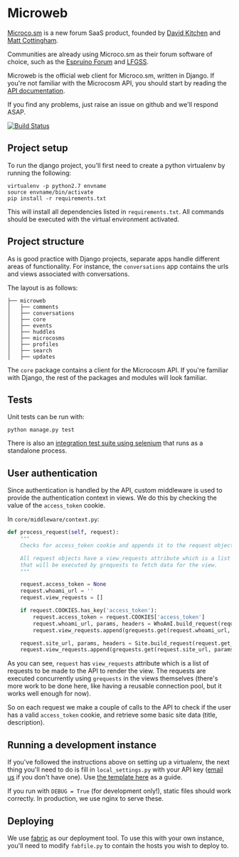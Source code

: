 # Microweb

[Microco.sm](http://microco.sm) is a new forum SaaS product, founded by [David Kitchen](https://twitter.com/buro9) and [Matt Cottingham](https://twitter.com/mattrco).

Communities are already using Microco.sm as their forum software of choice, such as the [Espruino Forum](http://forum.espruino.com) and [LFGSS](https://www.lfgss.com).

Microweb is the official web client for Microco.sm, written in Django. If you're not familiar with the Microcosm API, you should start by reading the [API documentation](http://microcosm-cc.github.io/).

If you find any problems, just raise an issue on github and we'll respond ASAP.

[![Build Status](https://travis-ci.org/microcosm-cc/microweb.png)](https://travis-ci.org/microcosm-cc/microweb)

## Project setup

To run the django project, you'll first need to create a python virtualenv by running the following:

```
virtualenv -p python2.7 envname
source envname/bin/activate
pip install -r requirements.txt
```

This will install all dependencies listed in `requirements.txt`. All commands should be executed with the virtual environment activated.

## Project structure

As is good practice with Django projects, separate apps handle different areas of functionality. For instance, the `conversations` app contains the urls and views associated with conversations.

The layout is as follows:

```
├── microweb
│   ├── comments
│   ├── conversations
│   ├── core
│   ├── events
│   ├── huddles
│   ├── microcosms
│   ├── profiles
│   ├── search
│   ├── updates
```

The `core` package contains a client for the Microcosm API. If you're familiar with Django, the rest of the packages and modules will look familiar.

## Tests

Unit tests can be run with:

```
python manage.py test
```

There is also an [integration test suite using selenium](https://github.com/microcosm-cc/microweb-integration) that runs as a standalone process.

## User authentication

Since authentication is handled by the API, custom middleware is used to provide the authentication context in views. We do this by checking the value of the `access_token` cookie.

In `core/middleware/context.py`:

```python
def process_request(self, request):
    """
    Checks for access_token cookie and appends it to the request object if present.

    All request objects have a view_requests attribute which is a list of requests
    that will be executed by grequests to fetch data for the view.
    """

    request.access_token = None
    request.whoami_url = ''
    request.view_requests = []

    if request.COOKIES.has_key('access_token'):
        request.access_token = request.COOKIES['access_token']
        request.whoami_url, params, headers = WhoAmI.build_request(request.get_host(), request.access_token)
        request.view_requests.append(grequests.get(request.whoami_url, params=params, headers=headers))

    request.site_url, params, headers = Site.build_request(request.get_host())
    request.view_requests.append(grequests.get(request.site_url, params=params, headers=headers))
```

As you can see, `request` has `view_requests` attribute which is a list of requests to be made to the API to render the view. The requests are executed concurrently using `grequests` in the views themselves (there's more work to be done here, like having a reusable connection pool, but it works well enough for now).

So on each request we make a couple of calls to the API to check if the user has a valid `access_token` cookie, and retrieve some basic site data (title, description).

## Running a development instance

If you've followed the instructions above on setting up a virtualenv, the next thing you'll need to do is fill in `local_settings.py` with your API key ([email us](mailto:founders@microcosm.cc) if you don't have one). Use [the template here](https://github.com/microcosm-cc/microweb/blob/master/microweb/local_settings.py.sample) as a guide.

If you run with `DEBUG = True` (for development only!), static files should work correctly. In production, we use nginx to serve these.

## Deploying

We use [fabric](http://www.fabfile.org/) as our deployment tool. To use this with your own instance, you'll need to modify `fabfile.py` to contain the hosts you wish to deploy to.

